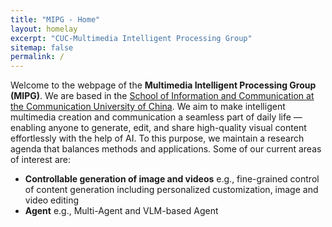 ```yaml
---
title: "MIPG - Home"
layout: homelay
excerpt: "CUC-Multimedia Intelligent Processing Group"
sitemap: false
permalink: /
---
```


Welcome to the webpage of the **Multimedia Intelligent Processing Group (MIPG)**. We are based in the <a href="https://www.cuc.edu.cn/"> School of Information and Communication at the Communication University of China</a>. We aim to make intelligent multimedia creation and communication a seamless part of daily life — enabling anyone to generate, edit, and share high-quality visual content effortlessly with the help of AI. To this purpose, we maintain a research agenda that balances methods and applications. Some of our current areas of interest are:
- **Controllable generation of image and videos** e.g., fine-grained control of content generation including personalized customization, image and video editing
- **Agent** e.g., Multi-Agent and VLM-based Agent

